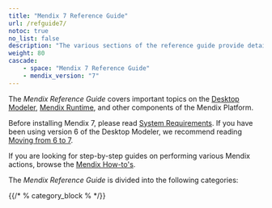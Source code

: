 ```yaml
---
title: "Mendix 7 Reference Guide"
url: /refguide7/
notoc: true
no_list: false
description: "The various sections of the reference guide provide details on the features and functionality of the Mendix Platform."
weight: 80
cascade:
    - space: "Mendix 7 Reference Guide"
    - mendix_version: "7"
---
```


The *Mendix Reference Guide* covers important topics on the  [Desktop Modeler](/refguide7/desktop-modeler/), [Mendix Runtime](/refguide7/runtime/), and other components of the Mendix Platform.

Before installing Mendix 7, please read [System Requirements](/refguide7/system-requirements/). If you have been using version 6 of the Desktop Modeler, we recommend reading [Moving from 6 to 7](/refguide7/moving-from-6-to-7/).

If you are looking for step-by-step guides on performing various Mendix actions, browse the [Mendix How-to's](/howto7/).

The *Mendix Reference Guide* is divided into the following categories:

{{/* % category_block % */}}

